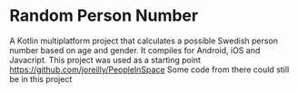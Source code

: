 # Random Person Number

A Kotlin multiplatform project that calculates a possible Swedish person number based on age and gender. It compiles for Android, iOS and Javacript. This project was used as a starting point https://github.com/joreilly/PeopleInSpace Some code from there could still be in this project
